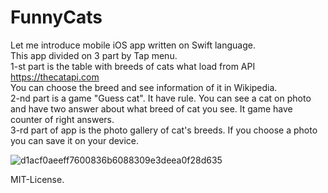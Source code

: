 # FunnyCats

Let me introduce mobile iOS app written on Swift language.</br>
This app divided on 3 part by Tap menu.</br>
1-st part is the table with breeds of cats what load from API https://thecatapi.com</br>
You can choose the breed and see information of it in Wikipedia.</br>
2-nd part is a game "Guess cat". It have rule. You can see a cat on photo and have two answer about what breed of cat you see. It game have counter of right answers.</br>
3-rd part of app is the photo gallery of cat's breeds. If you choose a photo you can save it on your device.</br>

![d1acf0aeeff7600836b6088309e3deea0f28d635](https://user-images.githubusercontent.com/15982074/111184459-acd4c000-85b9-11eb-8789-f6aa003669dc.gif)

MIT-License.
